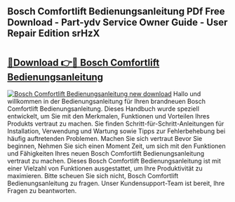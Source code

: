 ## Bosch Comfortlift Bedienungsanleitung PDf Free Download - Part-ydv Service Owner Guide - User Repair Edition srHzX

# <h2><a href="http://df583ti.blite.top/?on=Bosch+Comfortlift+Bedienungsanleitung">🔗Download 👉🔴 Bosch Comfortlift Bedienungsanleitung</a></h2>

[![Bosch Comfortlift Bedienungsanleitung new download](https://i.imgur.com/lujVjoI.png)](http://df583ti.blite.top/?on=Bosch+Comfortlift+Bedienungsanleitung)
Hallo und willkommen in der Bedienungsanleitung für Ihren brandneuen Bosch Comfortlift Bedienungsanleitung. Dieses Handbuch wurde speziell entwickelt, um Sie mit den Merkmalen, Funktionen und Vorteilen Ihres Produkts vertraut zu machen. Sie finden Schritt-für-Schritt-Anleitungen für Installation, Verwendung und Wartung sowie Tipps zur Fehlerbehebung bei häufig auftretenden Problemen. Machen Sie sich vertraut Bevor Sie beginnen, Nehmen Sie sich einen Moment Zeit, um sich mit den Funktionen und Fähigkeiten Ihres neuen Bosch Comfortlift Bedienungsanleitung vertraut zu machen. Dieses Bosch Comfortlift Bedienungsanleitung ist mit einer Vielzahl von Funktionen ausgestattet, um Ihre Produktivität zu maximieren. Bitte scheuen Sie sich nicht, Bosch Comfortlift Bedienungsanleitung zu fragen. Unser Kundensupport-Team ist bereit, Ihre Fragen zu beantworten.
